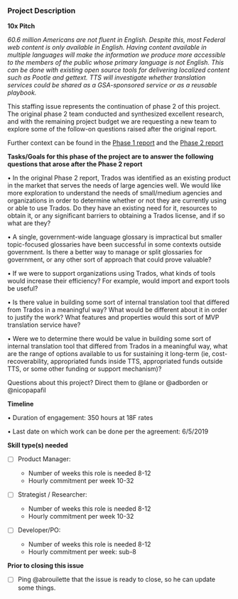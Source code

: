 ### Project Description

**10x Pitch** 

*60.6 million Americans are not fluent in English. Despite this, most Federal web content is only available in English. Having content available in multiple languages will make the information we produce more accessible to the members of the public whose primary language is not English. This can be done with existing open source tools for delivering localized content such as Pootle and gettext. TTS will investigate whether translation services could be shared as a GSA-sponsored service or as a reusable playbook.*

This staffing issue represents the continuation of phase 2 of this project. The original phase 2 team conducted and synthesized excellent research, and with the remaining project budget we are requesting a new team to explore some of the follow-on questions raised after the original report. 

Further context can be found in the [Phase 1 report](https://docs.google.com/document/d/1TkOpvhNiMdkT73dv5-oefKPSSuomfGUY3DIeq9hx5vA/edit#) and the [Phase 2 report](https://docs.google.com/document/d/1sQzPoHqyatQ_34nHRIMlICq5W9hU2jQtaZxWb0_q770/edit?ts=5b87f4ac#heading=h.c328ofidivft)

**Tasks/Goals for this phase of the project are to answer the following questions that arose after the Phase 2 report**

• In the original Phase 2 report, Trados was identified as an existing product in the market that serves the needs of large agencies well. We would like more exploration to understand the needs of small/medium agencies and organizations in order to determine whether or not they are currently using or able to use Trados. Do they have an existing need for it, resources to obtain it, or any significant barriers to obtaining a Trados license, and if so what are they?

• A single, government-wide language glossary is impractical but smaller topic-focused glossaries have been successful in some contexts outside government. Is there a better way to manage or split glossaries for government, or any other sort of approach that could prove valuable?

• If we were to support organizations using Trados, what kinds of tools would increase their efficiency? For example, would import and export tools be useful?

• Is there value in building some sort of internal translation tool that differed from Trados in a meaningful way? What would be different about it in order to justify the work? What features and properties would this sort of MVP translation service have?

• Were we to determine there would be value in building some sort of internal translation tool that differed from Trados in a meaningful way, what are the range of options available to us for sustaining it long-term (ie, cost-recoverability, appropriated funds inside TTS, appropriated funds outside TTS, or some other funding or support mechanism)?

Questions about this project? Direct them to @lane or @adborden or @nicopapafil

**Timeline**

• Duration of engagement: 350 hours at 18F rates

• Last date on which work can be done per the agreement: 6/5/2019 

**Skill type(s) needed**

- [ ] Product Manager:

  - Number of weeks this role is needed 8-12
  - Hourly commitment per week 10-32

- [ ] Strategist / Researcher:

  - Number of weeks this role is needed 8-12
  - Hourly commitment per week 10-32

- [ ] Developer/PO: 

  - Number of weeks this role is needed 8-12
  - Hourly commitment per week: sub-8

**Prior to closing this issue**

- [ ] Ping @abrouilette that the issue is ready to close, so he can update some things.

